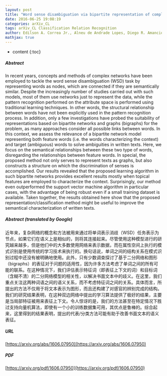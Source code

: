 ```yaml
---
layout: post
title: "Word sense disambiguation via bipartite representation of complex networks"
date: 2016-06-25 19:08:19
categories: arXiv_CL
tags: arXiv_CL Classification Relation Recognition
author: Edilson A. Correa Jr., Alneu de Andrade Lopes, Diego R. Amancio
mathjax: true
---
```


* content
{:toc}

##### Abstract
In recent years, concepts and methods of complex networks have been employed to tackle the word sense disambiguation (WSD) task by representing words as nodes, which are connected if they are semantically similar. Despite the increasingly number of studies carried out with such models, most of them use networks just to represent the data, while the pattern recognition performed on the attribute space is performed using traditional learning techniques. In other words, the structural relationship between words have not been explicitly used in the pattern recognition process. In addition, only a few investigations have probed the suitability of representations based on bipartite networks and graphs (bigraphs) for the problem, as many approaches consider all possible links between words. In this context, we assess the relevance of a bipartite network model representing both feature words (i.e. the words characterizing the context) and target (ambiguous) words to solve ambiguities in written texts. Here, we focus on the semantical relationships between these two type of words, disregarding the relationships between feature words. In special, the proposed method not only serves to represent texts as graphs, but also constructs a structure on which the discrimination of senses is accomplished. Our results revealed that the proposed learning algorithm in such bipartite networks provides excellent results mostly when topical features are employed to characterize the context. Surprisingly, our method even outperformed the support vector machine algorithm in particular cases, with the advantage of being robust even if a small training dataset is available. Taken together, the results obtained here show that the proposed representation/classification method might be useful to improve the semantical characterization of written texts.

##### Abstract (translated by Google)
近年来，复杂网络的概念和方法被用来通过将单词表示消歧（WSD）任务表示为节点，如果它们在语义上是相似的，则将其连接起来。尽管使用这种模型进行的研究越来越多，但是他们中的大多数使用网络来表示数据，而在属性空间上执行的模式识别是使用传统的学习技术来执行的。换句话说，单词之间的结构关系在模式识别过程中还没有被明确地使用。此外，只有少数调查探讨了基于二分网络和图形（bigraphs）的表征对于问题的适用性，因为许多方法考虑了单词之间的所有可能的联系。在这种情况下，我们评估表示特征词（即表征上下文的词）和目标词（含糊不清）的二分网络模型的相关性，以解决书面文本中的歧义。在这里，我们重点关注这两种词语之间的语义关系，而不考虑特征词之间的关系。具体而言，所提出的方法不仅用于将文本表示为图形，而且还构建了对感官的辨别完成的结构。我们的研究结果表明，在这种双边网络中提出的学习算法提供了极好的结果，主要是当局部特征被用来表征上下文。令人惊讶的是，我们的方法甚至在特定情况下胜过支持向量机算法，即使有一个小的训练数据集可用，其优点是鲁棒的。综合起来，这里得到的结果表明，提出的代表/分类方法可能有助于改善书面文本的语义表征。

##### URL
[https://arxiv.org/abs/1606.07950](https://arxiv.org/abs/1606.07950)

##### PDF
[https://arxiv.org/pdf/1606.07950](https://arxiv.org/pdf/1606.07950)


